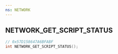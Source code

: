 ```yaml
---
ns: NETWORK
---
```

## NETWORK_GET_SCRIPT_STATUS

```c
// 0x57D158647A6BFABF
int NETWORK_GET_SCRIPT_STATUS();
```

